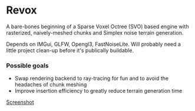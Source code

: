 # Revox
A bare-bones beginning of a Sparse Voxel Octree (SVO) based engine with rasterized, naively-meshed chunks and Simplex noise terrain generation.

Depends on IMGui, GLFW, Opengl3, FastNoiseLite.
Will probably need a little project clean-up before it's publically buildable.

### Possible goals
* Swap rendering backend to ray-tracing for fun and to avoid the headaches of chunk meshing
* Improve insertion efficiency to greatly reduce terrain generation time

[Screenshot](screenshot.png)